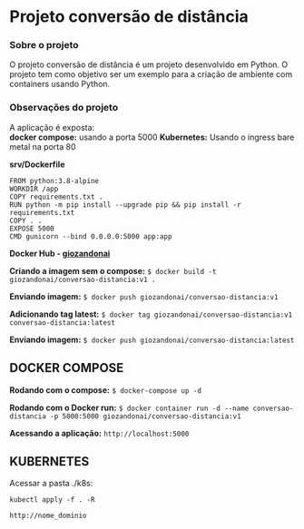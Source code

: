 # Projeto conversão de distância

### Sobre o projeto
O projeto conversão de distância é um projeto desenvolvido em Python. O projeto tem como objetivo ser um exemplo para a criação de ambiente com containers usando Python.

### Observações do projeto
A aplicação é exposta:<br>
**docker compose:** usando a porta 5000
**Kubernetes:** Usando o ingress bare metal na porta 80

**srv/Dockerfile**
```
FROM python:3.8-alpine
WORKDIR /app
COPY requirements.txt .
RUN python -m pip install --upgrade pip && pip install -r requirements.txt
COPY . .
EXPOSE 5000
CMD gunicorn --bind 0.0.0.0:5000 app:app
```

**Docker Hub - [giozandonai](https://hub.docker.com/u/giozandonai)**

**Criando a imagem sem o compose:** `$ docker build -t giozandonai/conversao-distancia:v1 .`

**Enviando imagem:** `$ docker push giozandonai/conversao-distancia:v1`

**Adicionando tag latest:** `$ docker tag giozandonai/conversao-distancia:v1 conversao-distancia:latest`

**Enviando imagem:**
`$ docker push giozandonai/conversao-distancia:latest`

## DOCKER COMPOSE

**Rodando com o compose:**
`$ docker-compose up -d`

**Rodando com o Docker run:**
`$ docker container run -d --name conversao-distancia -p 5000:5000 giozandonai/conversao-distancia:v1`

**Acessando a aplicação:**
`http://localhost:5000`

## KUBERNETES

Acessar a pasta ./k8s:

`kubectl apply -f . -R`

`http://nome_dominio`
